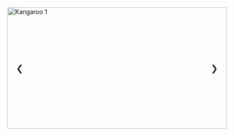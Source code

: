 <!DOCTYPE html>
<html lang="en">
<head>
<meta charset="UTF-8">
<meta name="viewport" content="width=device-width, initial-scale=1.0">
<title>Kangaroo Slider</title>
<style>
  .slider-container {
    position: relative;
    width: 100%;
    max-width: 100%;
    overflow: hidden;
    margin: 0 auto;
  }
  .slides {
    display: flex;
    transition: transform 0.5s ease;
  }
  .slide {
    min-width: 100%;
    overflow: hidden;
  }
  .slide img {
    width: 100%;
    height: auto;
  }
  .arrow {
    position: absolute;
    top: 50%;
    transform: translateY(-50%);
    cursor: pointer;
    padding: 10px;
    background-color: rgba(255, 255, 255, 0.5);
    border: none;
    outline: none;
    z-index: 1;
    font-size: 20px;
    color: #333;
  }
  .prev {
    left: 10px;
  }
  .next {
    right: 10px;
  }
</style>
</head>
<body>

<div class="slider-container">
  <div class="slides">
    <!-- Add your images here -->
    <div class="slide">
      <img src="kangaroo1.jpg" alt="Kangaroo 1"> ![image](https://github.com/akmj3011/kfd/assets/128561949/d88a63a6-c36d-496d-b03a-5edbbc88ca56)

    </div>
    <div class="slide">
      <img src="rabbit2.jpg" alt="rabbit"> ![image](https://github.com/akmj3011/kfd/assets/128561949/57000799-e2f2-4511-b64a-7e8cd9e6f238)

    </div>
    <div class="slide">
      <img src="giraffe.jpg" alt="giraffe3"> ![image](https://github.com/akmj3011/kfd/assets/128561949/0eed8ce2-8a76-4457-8749-34459723ed4c)

    </div>
    <!-- Add more slides as needed -->
  </div>
  <button class="arrow prev" onclick="prevSlide()">&#10094;</button>
  <button class="arrow next" onclick="nextSlide()">&#10095;</button>
</div>

<script>
  let slideIndex = 0;
  const slides = document.querySelectorAll('.slide');
  const totalSlides = slides.length;

  function showSlides() {
    slideIndex++;
    if (slideIndex >= totalSlides) {
      slideIndex = 0;
    }
    const slidePosition = -slideIndex * 100;
    document.querySelector('.slides').style.transform = `translateX(${slidePosition}%)`;
  }

  function nextSlide() {
    slideIndex++;
    if (slideIndex >= totalSlides) {
      slideIndex = 0;
    }
    const slidePosition = -slideIndex * 100;
    document.querySelector('.slides').style.transform = `translateX(${slidePosition}%)`;
  }

  function prevSlide() {
    slideIndex--;
    if (slideIndex < 0) {
      slideIndex = totalSlides - 1;
    }
    const slidePosition = -slideIndex * 100;
    document.querySelector('.slides').style.transform = `translateX(${slidePosition}%)`;
  }

  setInterval(showSlides, 2000);
</script>

</body>
</html>
